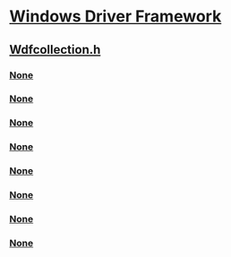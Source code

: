 # [Windows Driver Framework](../_wdf/index.md)
## [Wdfcollection.h](index.md)
### [None](../wdfcollection/nf-wdfcollection-wdfcollectionadd.md)
### [None](../wdfcollection/nf-wdfcollection-wdfcollectioncreate.md)
### [None](../wdfcollection/nf-wdfcollection-wdfcollectiongetcount.md)
### [None](../wdfcollection/nf-wdfcollection-wdfcollectiongetfirstitem.md)
### [None](../wdfcollection/nf-wdfcollection-wdfcollectiongetitem.md)
### [None](../wdfcollection/nf-wdfcollection-wdfcollectiongetlastitem.md)
### [None](../wdfcollection/nf-wdfcollection-wdfcollectionremove.md)
### [None](../wdfcollection/nf-wdfcollection-wdfcollectionremoveitem.md)
